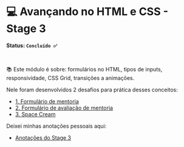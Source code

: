 # 💻 Avançando no HTML e CSS - Stage 3

**Status: `Concluído ✅`**

<br>

📚 Este módulo é sobre: formulários no HTML, tipos de inputs, responsividade, CSS Grid, transições a animações.

Nele foram desenvolvidos 2 desafios para prática desses conceitos:

* <a href="https://github.com/lucyanovidio/rocketseat-explorer/tree/main/nivel-03/stage/desafio-01">1. Formulário de mentoria</a>
* <a href="https://github.com/lucyanovidio/rocketseat-explorer/tree/main/nivel-03/stage/desafio-02">2. Formulário de avaliação de mentoria</a>
* <a href="https://github.com/lucyanovidio/rocketseat-explorer/tree/main/nivel-03/stage/desafio-03">3. Space Cream</a>

Deixei minhas anotações pessoais aqui:

* <a href="https://github.com/lucyanovidio/rocketseat-explorer/tree/main/nivel-03/stage/docs/README.md">Anotações do Stage 3</a>